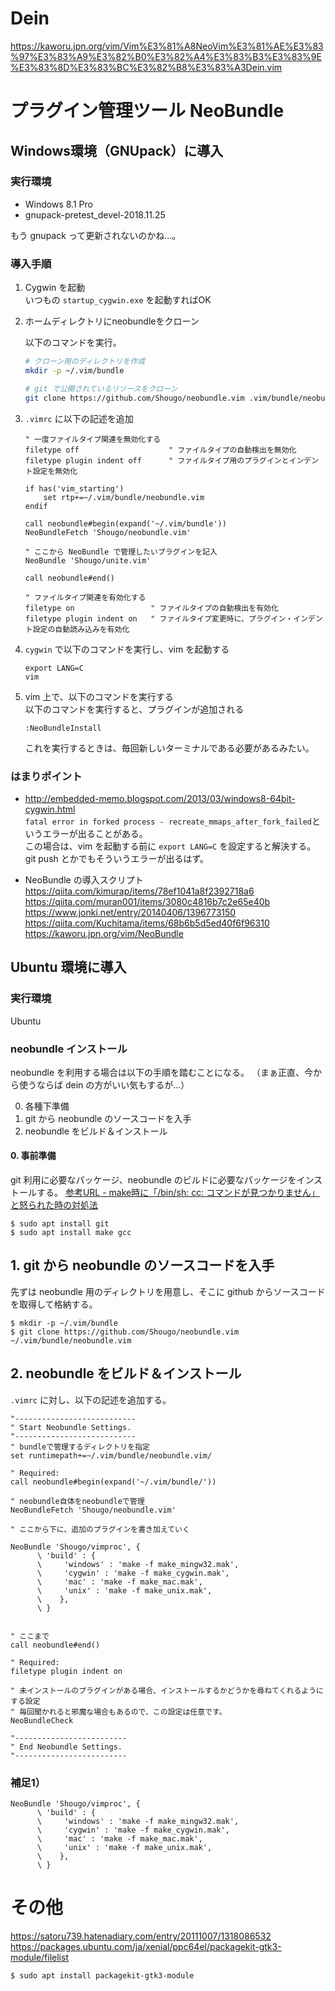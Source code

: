 
# Dein
https://kaworu.jpn.org/vim/Vim%E3%81%A8NeoVim%E3%81%AE%E3%83%97%E3%83%A9%E3%82%B0%E3%82%A4%E3%83%B3%E3%83%9E%E3%83%8D%E3%83%BC%E3%82%B8%E3%83%A3Dein.vim



# プラグイン管理ツール NeoBundle

## Windows環境（GNUpack）に導入

### 実行環境
- Windows 8.1 Pro
- gnupack-pretest_devel-2018.11.25

もう gnupack って更新されないのかね...。

### 導入手順

1. Cygwin を起動  
    いつもの `startup_cygwin.exe` を起動すればOK  
2. ホームディレクトリにneobundleをクローン  

    以下のコマンドを実行。  
    ```sh
    # クローン用のディレクトリを作成
    mkdir -p ~/.vim/bundle

    # git で公開されているリソースをクローン
    git clone https://github.com/Shougo/neobundle.vim .vim/bundle/neobundle.vim
    ``` 

3. `.vimrc` に以下の記述を追加  
    ```
    " 一度ファイルタイプ関連を無効化する
    filetype off                    " ファイルタイプの自動検出を無効化
    filetype plugin indent off      " ファイルタイプ用のプラグインとインデント設定を無効化
    
    if has('vim_starting')
        set rtp+=~/.vim/bundle/neobundle.vim
    endif
    
    call neobundle#begin(expand('~/.vim/bundle'))
    NeoBundleFetch 'Shougo/neobundle.vim'
    
    " ここから NeoBundle で管理したいプラグインを記入
    NeoBundle 'Shougo/unite.vim'
    
    call neobundle#end()
    
    " ファイルタイプ関連を有効化する
    filetype on                 " ファイルタイプの自動検出を有効化
    filetype plugin indent on   " ファイルタイプ変更時に、プラグイン・インデント設定の自動読み込みを有効化
    ```


3. `cygwin` で以下のコマンドを実行し、vim を起動する
    ```
    export LANG=C
    vim
    ```
4. vim 上で、以下のコマンドを実行する  
    以下のコマンドを実行すると、プラグインが追加される
    ```
    :NeoBundleInstall
    ```
    これを実行するときは、毎回新しいターミナルである必要があるみたい。



### はまりポイント
- http://embedded-memo.blogspot.com/2013/03/windows8-64bit-cygwin.html  
    `fatal error in forked process - recreate_mmaps_after_fork_failed`というエラーが出ることがある。  
    この場合は、vim を起動する前に `export LANG=C` を設定すると解決する。  
    git push とかでもそういうエラーが出るはず。

- NeoBundle の導入スクリプト
https://qiita.com/kimurap/items/78ef1041a8f2392718a6
https://qiita.com/muran001/items/3080c4816b7c2e65e40b
https://www.jonki.net/entry/20140406/1396773150
https://qiita.com/Kuchitama/items/68b6b5d5ed40f6f96310
https://kaworu.jpn.org/vim/NeoBundle




## Ubuntu 環境に導入

### 実行環境
Ubuntu




### neobundle インストール

neobundle を利用する場合は以下の手順を踏むことになる。
（まぁ正直、今から使うならば dein の方がいい気もするが...）

0. 各種下準備
1. git から neobundle のソースコードを入手
2. neobundle をビルド＆インストール



#### 0. 事前準備

git 利用に必要なパッケージ、neobundle のビルドに必要なパッケージをインストールする。
[参考URL - make時に「/bin/sh: cc: コマンドが見つかりません」と怒られた時の対処法]( https://sujico.net/2019/03/27/make%E6%99%82%E3%81%AB%E3%80%8C-bin-sh-cc-%E3%82%B3%E3%83%9E%E3%83%B3%E3%83%89%E3%81%8C%E8%A6%8B%E3%81%A4%E3%81%8B%E3%82%8A%E3%81%BE%E3%81%9B%E3%82%93%E3%80%8D%E3%81%A8%E6%80%92%E3%82%89%E3%82%8C/ )
```
$ sudo apt install git
$ sudo apt install make gcc
```





## 1. git から neobundle のソースコードを入手

先ずは neobundle 用のディレクトリを用意し、そこに github からソースコードを取得して格納する。
```
$ mkdir -p ~/.vim/bundle
$ git clone https://github.com/Shougo/neobundle.vim ~/.vim/bundle/neobundle.vim
```




## 2. neobundle をビルド＆インストール

`.vimrc` に対し、以下の記述を追加する。

```
"---------------------------
" Start Neobundle Settings.
"---------------------------
" bundleで管理するディレクトリを指定
set runtimepath+=~/.vim/bundle/neobundle.vim/

" Required:
call neobundle#begin(expand('~/.vim/bundle/'))

" neobundle自体をneobundleで管理
NeoBundleFetch 'Shougo/neobundle.vim'

" ここから下に、追加のプラグインを書き加えていく

NeoBundle 'Shougo/vimproc', {
      \ 'build' : {
      \     'windows' : 'make -f make_mingw32.mak',
      \     'cygwin' : 'make -f make_cygwin.mak',
      \     'mac' : 'make -f make_mac.mak',
      \     'unix' : 'make -f make_unix.mak',
      \    },
      \ }


" ここまで
call neobundle#end()

" Required:
filetype plugin indent on

" 未インストールのプラグインがある場合、インストールするかどうかを尋ねてくれるようにする設定
" 毎回聞かれると邪魔な場合もあるので、この設定は任意です。
NeoBundleCheck

"-------------------------
" End Neobundle Settings.
"-------------------------
```






### 補足1）


```
NeoBundle 'Shougo/vimproc', {
      \ 'build' : {
      \     'windows' : 'make -f make_mingw32.mak',
      \     'cygwin' : 'make -f make_cygwin.mak',
      \     'mac' : 'make -f make_mac.mak',
      \     'unix' : 'make -f make_unix.mak',
      \    },
      \ }
```






# その他
https://satoru739.hatenadiary.com/entry/20111007/1318086532
https://packages.ubuntu.com/ja/xenial/ppc64el/packagekit-gtk3-module/filelist
```
$ sudo apt install packagekit-gtk3-module
```


